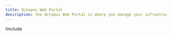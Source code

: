 ```yaml
---
title: Octopus Web Portal
description: the Octopus Web Portal is where you manage your infrastructure, projects, access the built-in repository, grant your team access to projects, and create your automated deployments.
---
```


!include <octopus-web-portal>
